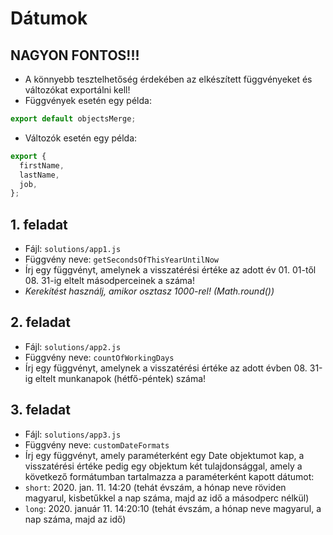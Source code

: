 # Dátumok

## NAGYON FONTOS!!!
- A könnyebb tesztelhetőség érdekében az elkészített függvényeket és változókat 
exportálni kell!
- Függvények esetén egy példa:
```javascript
export default objectsMerge;
```
- Változók esetén egy példa:
```javascript
export {
  firstName,
  lastName,
  job,
};
```

## 1. feladat
- Fájl: `solutions/app1.js`
- Függvény neve: `getSecondsOfThisYearUntilNow`
- Írj egy függvényt, amelynek a visszatérési értéke az adott év 01. 01-től 08. 31-ig eltelt másodperceinek a száma! 
- _Kerekítést használj, amikor osztasz 1000-rel! (Math.round())_

## 2. feladat
- Fájl: `solutions/app2.js`
- Függvény neve: `countOfWorkingDays`
- Írj egy függvényt, amelynek a visszatérési értéke az adott évben 08. 31-ig 
eltelt munkanapok (hétfő-péntek) száma!

## 3. feladat
- Fájl: `solutions/app3.js`
- Függvény neve: `customDateFormats`
- Írj egy függvényt, amely paraméterként egy Date objektumot kap, a visszatérési értéke pedig egy objektum két tulajdonsággal, amely a következő formátumban tartalmazza a paraméterként kapott dátumot:
- `short`: 2020. jan. 11. 14:20 (tehát évszám, a hónap neve röviden magyarul, kisbetűkkel a nap száma, majd az idő a másodperc nélkül)
- `long`: 2020. január 11. 14:20:10 (tehát évszám, a hónap neve magyarul, a nap száma, majd az idő)
